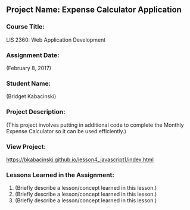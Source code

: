 ## Project Name:  Expense Calculator Application

### Course Title:
LIS 2360:  Web Application Development

### Assignment Date:  
(February 8, 2017)

### Student Name:  
(Bridget Kabacinski)

### Project Description:
(This project involves putting in additional code to complete the Monthly Expense Calculator so it can be used efficiently.)

### View Project:
https://bkabacinski.github.io/lesson4_javascript1/index.html

### Lessons Learned in the Assignment:
1. (Briefly describe a lesson/concept learned in this lesson.)
2. (Briefly describe a lesson/concept learned in this lesson.)
3. (Briefly describe a lesson/concept learned in this lesson.)
